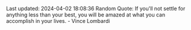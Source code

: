 Last updated: 2024-04-02 18:08:36
Random Quote: If you'll not settle for anything less than your best, you will be amazed at what you can accomplish in your lives. - Vince Lombardi